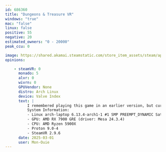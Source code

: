 ```yaml
---
id: 686360
title: "Dungeons & Treasure VR"
windows: "true"
mac: "false"
linux: false
positive: 55
negative: 20
estimated_owners: "0 - 20000"
peak_ccu: 0

image: https://shared.akamai.steamstatic.com/store_item_assets/steam/apps/686360/header.jpg?t=1603969696
opinions:

    - steamVR: 0
      monado: 5
      alvr: 0
      wivrn: 0
      GPUVendor: None
      distro: Arch Linux
      device: Valve Index
      text: |
          I remembered playing this game in an earlier version, but currently the game only opens up a desktop window, nothing in the headset.
          System Information:
          - Linux arch-laptop 6.13.4-arch1-1 #1 SMP PREEMPT_DYNAMIC Sat, 22 Feb 2025 00:37:05 +0000 x86_64 GNU/Linux
          - GPU: AMD RX 7900 GRE (driver: Mesa 24.3.4)
          - CPU: AMD Ryzen 5900X
          - Proton 9.0-4
          - SteamVR 2.9.6 
      date: 2025-03-01
      user: Mon-Ouie
---
```

